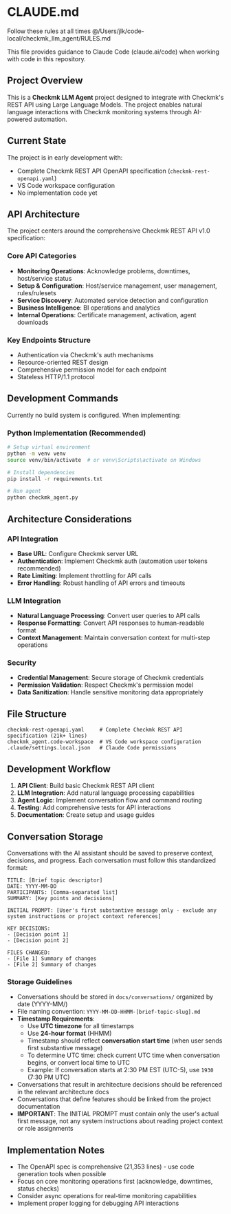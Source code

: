 # CLAUDE.md

Follow these rules at all times @/Users/jlk/code-local/checkmk_llm_agent/RULES.md

This file provides guidance to Claude Code (claude.ai/code) when working with code in this repository.

## Project Overview

This is a **Checkmk LLM Agent** project designed to integrate with Checkmk's REST API using Large Language Models. The project enables natural language interactions with Checkmk monitoring systems through AI-powered automation.

## Current State

The project is in early development with:
- Complete Checkmk REST API OpenAPI specification (`checkmk-rest-openapi.yaml`)
- VS Code workspace configuration
- No implementation code yet

## API Architecture

The project centers around the comprehensive Checkmk REST API v1.0 specification:

### Core API Categories
- **Monitoring Operations**: Acknowledge problems, downtimes, host/service status
- **Setup & Configuration**: Host/service management, user management, rules/rulesets
- **Service Discovery**: Automated service detection and configuration
- **Business Intelligence**: BI operations and analytics
- **Internal Operations**: Certificate management, activation, agent downloads

### Key Endpoints Structure
- Authentication via Checkmk's auth mechanisms
- Resource-oriented REST design
- Comprehensive permission model for each endpoint
- Stateless HTTP/1.1 protocol

## Development Commands

Currently no build system is configured. When implementing:

### Python Implementation (Recommended)
```bash
# Setup virtual environment
python -m venv venv
source venv/bin/activate  # or venv\Scripts\activate on Windows

# Install dependencies
pip install -r requirements.txt

# Run agent
python checkmk_agent.py
```

## Architecture Considerations

### API Integration
- **Base URL**: Configure Checkmk server URL
- **Authentication**: Implement Checkmk auth (automation user tokens recommended)
- **Rate Limiting**: Implement throttling for API calls
- **Error Handling**: Robust handling of API errors and timeouts

### LLM Integration
- **Natural Language Processing**: Convert user queries to API calls
- **Response Formatting**: Convert API responses to human-readable format
- **Context Management**: Maintain conversation context for multi-step operations

### Security
- **Credential Management**: Secure storage of Checkmk credentials
- **Permission Validation**: Respect Checkmk's permission model
- **Data Sanitization**: Handle sensitive monitoring data appropriately

## File Structure

```
checkmk-rest-openapi.yaml     # Complete Checkmk REST API specification (21k+ lines)
checkmk_agent.code-workspace  # VS Code workspace configuration
.claude/settings.local.json   # Claude Code permissions
```

## Development Workflow

1. **API Client**: Build basic Checkmk REST API client
2. **LLM Integration**: Add natural language processing capabilities
3. **Agent Logic**: Implement conversation flow and command routing
4. **Testing**: Add comprehensive tests for API interactions
5. **Documentation**: Create setup and usage guides

## Conversation Storage

Conversations with the AI assistant should be saved to preserve context, decisions, and progress. Each conversation must follow this standardized format:

```
TITLE: [Brief topic descriptor]
DATE: YYYY-MM-DD
PARTICIPANTS: [Comma-separated list]
SUMMARY: [Key points and decisions]

INITIAL PROMPT: [User's first substantive message only - exclude any system instructions or project context references]

KEY DECISIONS:
- [Decision point 1]
- [Decision point 2]

FILES CHANGED:
- [File 1] Summary of changes
- [File 2] Summary of changes
```

### Storage Guidelines
- Conversations should be stored in `docs/conversations/` organized by date (YYYY-MM/)
- File naming convention: `YYYY-MM-DD-HHMM-[brief-topic-slug].md` 
- **Timestamp Requirements**:
  - Use **UTC timezone** for all timestamps
  - Use **24-hour format** (HHMM) 
  - Timestamp should reflect **conversation start time** (when user sends first substantive message)
  - To determine UTC time: check current UTC time when conversation begins, or convert local time to UTC
  - Example: If conversation starts at 2:30 PM EST (UTC-5), use `1930` (7:30 PM UTC)
- Conversations that result in architecture decisions should be referenced in the relevant architecture docs
- Conversations that define features should be linked from the project documentation
- **IMPORTANT**: The INITIAL PROMPT must contain only the user's actual first message, not any system instructions about reading project context or role assignments

## Implementation Notes

- The OpenAPI spec is comprehensive (21,353 lines) - use code generation tools when possible
- Focus on core monitoring operations first (acknowledge, downtimes, status checks)
- Consider async operations for real-time monitoring capabilities
- Implement proper logging for debugging API interactions